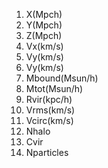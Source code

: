 1. X(Mpch)      
2. Y(Mpch)      
3. Z(Mpch)     
4. Vx(km/s)
5. Vy(km/s)
6. Vy(km/s)
7. Mbound(Msun/h)
8. Mtot(Msun/h)
9. Rvir(kpc/h) 
10. Vrms(km/s) 
11. Vcirc(km/s)   
12. Nhalo  
13. Cvir    
14. Nparticles
